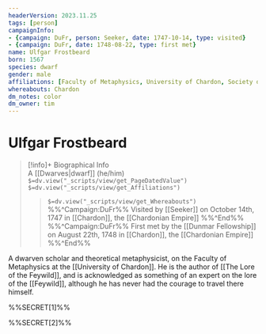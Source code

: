 ```yaml
---
headerVersion: 2023.11.25
tags: [person]
campaignInfo: 
- {campaign: DuFr, person: Seeker, date: 1747-10-14, type: visited}
- {campaign: DuFr, date: 1748-08-22, type: first met}
name: Ulfgar Frostbeard
born: 1567
species: dwarf
gender: male
affiliations: [Faculty of Metaphysics, University of Chardon, Society of the Open Scroll]
whereabouts: Chardon
dm_notes: color
dm_owner: tim
---
```

# Ulfgar Frostbeard
>[!info]+ Biographical Info  
> A [[Dwarves|dwarf]] (he/him)  
> `$=dv.view("_scripts/view/get_PageDatedValue")`  
> `$=dv.view("_scripts/view/get_Affiliations")`  
>> `$=dv.view("_scripts/view/get_Whereabouts")`  
>> %%^Campaign:DuFr%% Visited by [[Seeker]] on October 14th, 1747 in [[Chardon]], the [[Chardonian Empire]] %%^End%%  
>> %%^Campaign:DuFr%% First met by the [[Dunmar Fellowship]] on August 22th, 1748 in [[Chardon]], the [[Chardonian Empire]] %%^End%%

A dwarven scholar and theoretical metaphysicist, on the Faculty of Metaphysics at the [[University of Chardon]].  He is the author of [[The Lore of the Feywild]], and is acknowledged as something of an expert on the lore of the [[Feywild]], although he has never had the courage to travel there himself. 

%%SECRET[1]%%

%%SECRET[2]%%